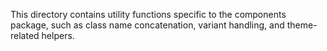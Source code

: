 This directory contains utility functions specific to the components package, such as class name concatenation, variant handling, and theme-related helpers.